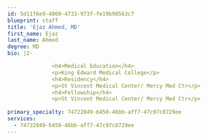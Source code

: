 ```yaml
---
id: 5d11f6e9-4060-4733-973f-fe19b90563c7
blueprint: staff
title: 'Ejaz Ahmed, MD'
first_name: Ejaz
last_name: Ahmed
degree: MD
bio: |2-

              <h4>Medical Education</h4>
              <p>King Edward Medical College</p>
              <h4>Residency</h4>
              <p>St Vincent Medical Center/ Mercy Med Ctr</p>
              <h4>Fellowship</h4>
              <p>St Vincent Medical Center/ Mercy Med Ctr</p>
          
primary_specialty: 74722849-6450-46bb-aff7-47c97c8729ee
services:
  - 74722849-6450-46bb-aff7-47c97c8729ee
---
```

